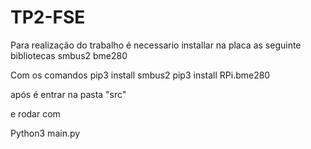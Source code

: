 # TP2-FSE

Para realização do trabalho é necessario installar na placa as seguinte bibliotecas
smbus2
bme280

Com os comandos 
pip3 install smbus2
pip3 install RPi.bme280

após é entrar na pasta "src"

e rodar com 

Python3 main.py